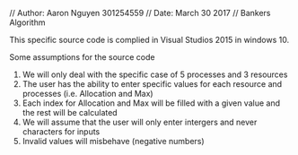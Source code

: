 // Author: Aaron Nguyen 301254559
// Date: March 30 2017
// Bankers Algorithm

This specific source code is complied in Visual Studios 2015 in windows 10.

Some assumptions for the source code
1) We will only deal with the specific case of 5 processes and 3 resources
2) The user has the ability to enter specific values for each resource and processes (i.e. Allocation and Max)
3) Each index for Allocation and Max will be filled with a given value and the rest will be calculated
4) We will assume that the user will only enter intergers and never characters for inputs
5) Invalid values will misbehave (negative numbers)

